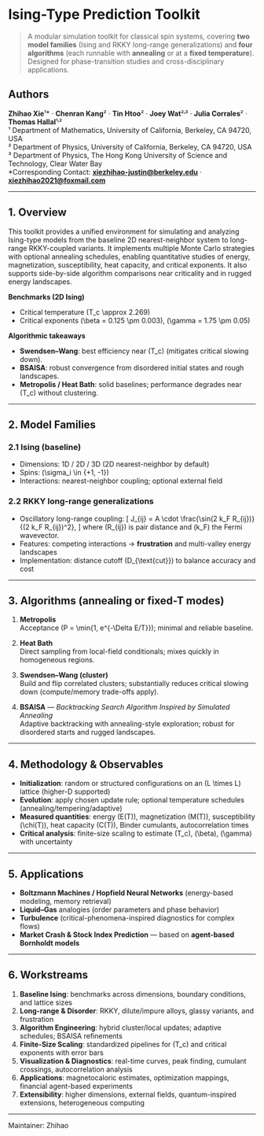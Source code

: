 # Ising-Type Prediction Toolkit

> A modular simulation toolkit for classical spin systems, covering **two model families** (Ising and RKKY long-range generalizations) and **four algorithms** (each runnable with **annealing** or at a **fixed temperature**). Designed for phase-transition studies and cross-disciplinary applications.

## Authors

**Zhihao Xie**¹\* · **Chenran Kang**² · **Tin Htoo**² · **Joey Wat**²˒³ · **Julia Corrales**² · **Thomas Hallal**¹˒²  
¹ Department of Mathematics, University of California, Berkeley, CA 94720, USA  
² Department of Physics, University of California, Berkeley, CA 94720, USA  
³ Department of Physics, The Hong Kong University of Science and Technology, Clear Water Bay  
\*Corresponding Contact: **xiezhihao-justin@berkeley.edu** · **xiezhihao2021@foxmail.com**

---

## 1. Overview

This toolkit provides a unified environment for simulating and analyzing Ising-type models from the baseline 2D nearest-neighbor system to long-range RKKY-coupled variants. It implements multiple Monte Carlo strategies with optional annealing schedules, enabling quantitative studies of energy, magnetization, susceptibility, heat capacity, and critical exponents. It also supports side-by-side algorithm comparisons near criticality and in rugged energy landscapes.

**Benchmarks (2D Ising)**  
- Critical temperature \(T_c \approx 2.269\)  
- Critical exponents \(\beta = 0.125 \pm 0.003\), \(\gamma = 1.75 \pm 0.05\)

**Algorithmic takeaways**  
- **Swendsen–Wang**: best efficiency near \(T_c\) (mitigates critical slowing down).  
- **BSAISA**: robust convergence from disordered initial states and rough landscapes.  
- **Metropolis / Heat Bath**: solid baselines; performance degrades near \(T_c\) without clustering.

---

## 2. Model Families

### 2.1 Ising (baseline)
- Dimensions: 1D / 2D / 3D (2D nearest-neighbor by default)  
- Spins: \(\sigma_i \in \{+1, -1\}\)  
- Interactions: nearest-neighbor coupling; optional external field

### 2.2 RKKY long-range generalizations
- Oscillatory long-range coupling:
  \[
  J_{ij} = A \cdot \frac{\sin(2 k_F R_{ij})}{(2 k_F R_{ij})^2},
  \]
  where \(R_{ij}\) is pair distance and \(k_F\) the Fermi wavevector.  
- Features: competing interactions → **frustration** and multi-valley energy landscapes  
- Implementation: distance cutoff \(D_{\text{cut}}\) to balance accuracy and cost

---

## 3. Algorithms (annealing or fixed-T modes)

1. **Metropolis**  
   Acceptance \(P = \min\{1, e^{-\Delta E/T}\}\); minimal and reliable baseline.

2. **Heat Bath**  
   Direct sampling from local-field conditionals; mixes quickly in homogeneous regions.

3. **Swendsen–Wang (cluster)**  
   Build and flip correlated clusters; substantially reduces critical slowing down (compute/memory trade-offs apply).

4. **BSAISA** — *Backtracking Search Algorithm Inspired by Simulated Annealing*  
   Adaptive backtracking with annealing-style exploration; robust for disordered starts and rugged landscapes.

---

## 4. Methodology & Observables

- **Initialization**: random or structured configurations on an \(L \times L\) lattice (higher-D supported)  
- **Evolution**: apply chosen update rule; optional temperature schedules (annealing/tempering/adaptive)  
- **Measured quantities**: energy \(E(T)\), magnetization \(M(T)\), susceptibility \(\chi(T)\), heat capacity \(C(T)\), Binder cumulants, autocorrelation times  
- **Critical analysis**: finite-size scaling to estimate \(T_c\), \(\beta\), \(\gamma\) with uncertainty

---

## 5. Applications

- **Boltzmann Machines / Hopfield Neural Networks** (energy-based modeling, memory retrieval)  
- **Liquid–Gas** analogies (order parameters and phase behavior)  
- **Turbulence** (critical-phenomena-inspired diagnostics for complex flows)  
- **Market Crash & Stock Index Prediction** — based on **agent-based Bornholdt models**

---

## 6. Workstreams

1. **Baseline Ising**: benchmarks across dimensions, boundary conditions, and lattice sizes  
2. **Long-range & Disorder**: RKKY, dilute/impure alloys, glassy variants, and frustration  
3. **Algorithm Engineering**: hybrid cluster/local updates; adaptive schedules; BSAISA refinements  
4. **Finite-Size Scaling**: standardized pipelines for \(T_c\) and critical exponents with error bars  
5. **Visualization & Diagnostics**: real-time curves, peak finding, cumulant crossings, autocorrelation analysis  
6. **Applications**: magnetocaloric estimates, optimization mappings, financial agent-based experiments  
7. **Extensibility**: higher dimensions, external fields, quantum-inspired extensions, heterogeneous computing

---

Maintainer: Zhihao
